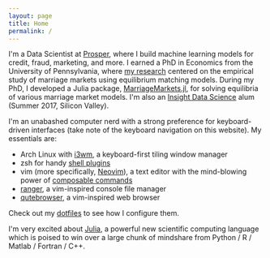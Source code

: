 ```yaml
---
layout: page
title: Home
permalink: /
---
```

I'm a Data Scientist at [Prosper](https://www.prosper.com/), where I build machine learning models for credit, fraud, marketing, and more.
I earned a PhD in Economics from the University of Pennsylvania, where [my research](https://repository.upenn.edu/edissertations/2906/) centered on the empirical study of marriage markets using equilibrium matching models.
During my PhD, I developed a Julia package, [MarriageMarkets.jl](https://github.com/tobanw/MarriageMarkets.jl), for solving equilibria of various marriage market models.
I'm also an [Insight Data Science](https://www.insightdatascience.com/) alum (Summer 2017, Silicon Valley).

I'm an unabashed computer nerd with a strong preference for keyboard-driven interfaces (take note of the keyboard navigation on this website).
My essentials are:

* Arch Linux with [i3wm](https://i3wm.org/), a keyboard-first tiling window manager
* zsh for handy [shell plugins](https://ohmyz.sh/)
* vim (more specifically, [Neovim](https://neovim.io/)), a text editor with the mind-blowing power of [composable commands](http://ismail.badawi.io/blog/2014/04/23/the-compositional-nature-of-vim/)
* [ranger](https://ranger.github.io/), a vim-inspired console file manager
* [qutebrowser](http://www.qutebrowser.org/), a vim-inspired web browser

Check out my [dotfiles](https://github.com/tobanw/dotfiles) to see how I configure them.

I'm very excited about [Julia](https://julialang.org/), a powerful new scientific computing language which is poised to win over a large chunk of mindshare from Python / R / Matlab / Fortran / C++.
